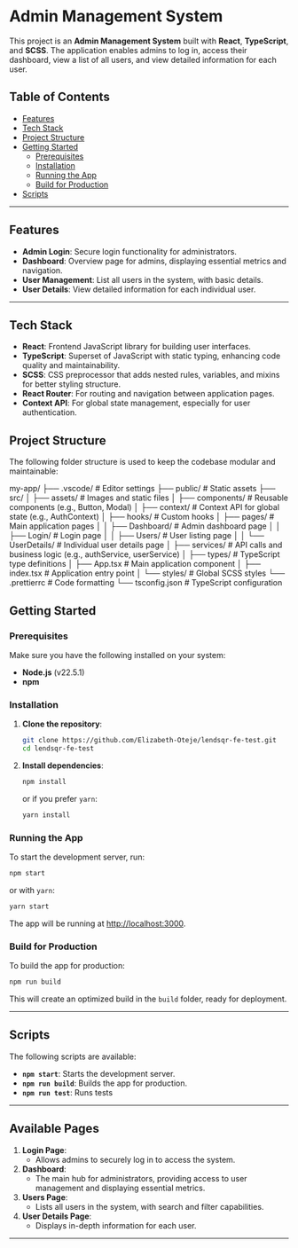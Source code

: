 # Admin Management System

This project is an **Admin Management System** built with **React**,
**TypeScript**, and **SCSS**. The application enables admins to log in, access
their dashboard, view a list of all users, and view detailed information for
each user.

## Table of Contents

- [Features](#features)
- [Tech Stack](#tech-stack)
- [Project Structure](#project-structure)
- [Getting Started](#getting-started)
  - [Prerequisites](#prerequisites)
  - [Installation](#installation)
  - [Running the App](#running-the-app)
  - [Build for Production](#build-for-production)
- [Scripts](#scripts)

---

## Features

- **Admin Login**: Secure login functionality for administrators.
- **Dashboard**: Overview page for admins, displaying essential metrics and
  navigation.
- **User Management**: List all users in the system, with basic details.
- **User Details**: View detailed information for each individual user.

---

## Tech Stack

- **React**: Frontend JavaScript library for building user interfaces.
- **TypeScript**: Superset of JavaScript with static typing, enhancing code
  quality and maintainability.
- **SCSS**: CSS preprocessor that adds nested rules, variables, and mixins for
  better styling structure.
- **React Router**: For routing and navigation between application pages.
- **Context API**: For global state management, especially for user
  authentication.

## Project Structure

The following folder structure is used to keep the codebase modular and
maintainable:

my-app/ ├── .vscode/ # Editor settings ├── public/ # Static assets ├── src/ │
├── assets/ # Images and static files │ ├── components/ # Reusable components
(e.g., Button, Modal) │ ├── context/ # Context API for global state (e.g.,
AuthContext) │ ├── hooks/ # Custom hooks │ ├── pages/ # Main application pages │
│ ├── Dashboard/ # Admin dashboard page │ │ ├── Login/ # Login page │ │ ├──
Users/ # User listing page │ │ └── UserDetails/ # Individual user details page │
├── services/ # API calls and business logic (e.g., authService, userService) │
├── types/ # TypeScript type definitions │ ├── App.tsx # Main application
component │ ├── index.tsx # Application entry point │ └── styles/ # Global SCSS
styles └── .prettierrc # Code formatting └── tsconfig.json # TypeScript
configuration

## Getting Started

### Prerequisites

Make sure you have the following installed on your system:

- **Node.js** (v22.5.1)
- **npm**

### Installation

1. **Clone the repository**:

   ```bash
   git clone https://github.com/Elizabeth-Oteje/lendsqr-fe-test.git
   cd lendsqr-fe-test
   ```

2. **Install dependencies**:

   ```bash
   npm install
   ```

   or if you prefer `yarn`:

   ```bash
   yarn install
   ```

### Running the App

To start the development server, run:

```bash
npm start
```

or with `yarn`:

```bash
yarn start
```

The app will be running at [http://localhost:3000](http://localhost:3000).

### Build for Production

To build the app for production:

```bash
npm run build
```

This will create an optimized build in the `build` folder, ready for deployment.

---

## Scripts

The following scripts are available:

- **`npm start`**: Starts the development server.
- **`npm run build`**: Builds the app for production.
- **`npm run test`**: Runs tests

---

## Available Pages

1. **Login Page**:
   - Allows admins to securely log in to access the system.
2. **Dashboard**:
   - The main hub for administrators, providing access to user management and
     displaying essential metrics.
3. **Users Page**:
   - Lists all users in the system, with search and filter capabilities.
4. **User Details Page**:
   - Displays in-depth information for each user.

---
